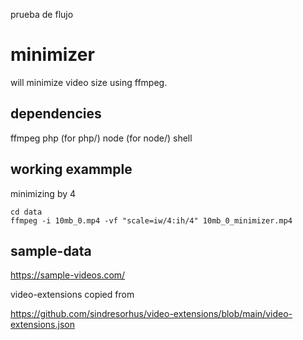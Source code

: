 prueba de flujo
# minimizer

will minimize video size using ffmpeg.

## dependencies

ffmpeg
php (for php/)
node (for node/)
shell

## working exammple

minimizing by 4

```
cd data
ffmpeg -i 10mb_0.mp4 -vf "scale=iw/4:ih/4" 10mb_0_minimizer.mp4
```

## sample-data

https://sample-videos.com/

video-extensions copied from

https://github.com/sindresorhus/video-extensions/blob/main/video-extensions.json

